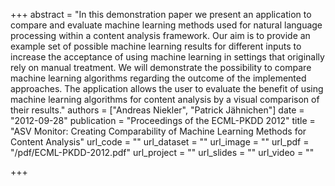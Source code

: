 +++
abstract = "In this demonstration paper we present an application to compare and evaluate machine learning methods used for natural language processing within a content analysis framework. Our aim is to provide an example set of possible machine learning results for different inputs to increase the acceptance of using machine learning in settings that originally rely on manual treatment. We will demonstrate the possibility to compare machine learning algorithms regarding the outcome of the implemented approaches. The application allows the user to evaluate the benefit of using machine learning algorithms for content analysis by a visual comparison of their results."
authors = ["Andreas Niekler", "Patrick Jähnichen"]
date = "2012-09-28"
publication = "Proceedings of the ECML-PKDD 2012"
title = "ASV Monitor: Creating Comparability of Machine Learning Methods for Content Analysis"
url_code = ""
url_dataset = ""
url_image = ""
url_pdf = "/pdf/ECML-PKDD-2012.pdf"
url_project = ""
url_slides = ""
url_video = ""

+++

